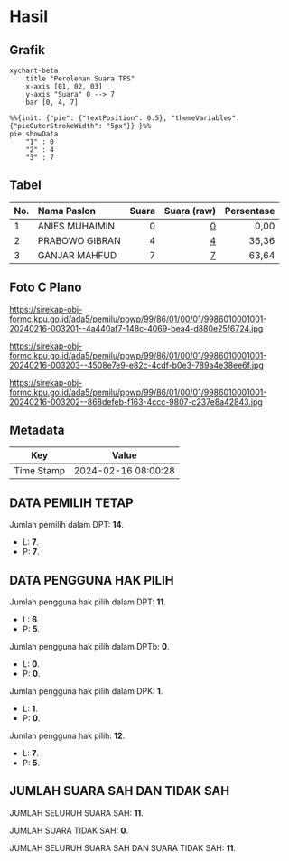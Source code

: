 # Hasil

## Grafik

```mermaid
xychart-beta
    title "Perolehan Suara TPS"
    x-axis [01, 02, 03]
    y-axis "Suara" 0 --> 7
    bar [0, 4, 7]
```

```mermaid
%%{init: {"pie": {"textPosition": 0.5}, "themeVariables": {"pieOuterStrokeWidth": "5px"}} }%%
pie showData
    "1" : 0
    "2" : 4
    "3" : 7
```

## Tabel

| No. | Nama Paslon    | Suara | Suara (raw) | Persentase |
|:--- |:-------------- | -----:| -----------:| ----------:|
| 1   | ANIES MUHAIMIN | 0     | [0][p-1]    | 0,00       |
| 2   | PRABOWO GIBRAN | 4     | [4][p-2]    | 36,36      |
| 3   | GANJAR MAHFUD  | 7     | [7][p-3]    | 63,64      |


[p-1]: https://github.com/gigit-pemilu/pemilu-2024-99-luar-negeri/blob/main/pilpres/hitung-suara/sub/99-luar-negeri/sub/86-panama-city-panama/sub/01-panama-city-panama/sub/0001-panama-city-panama/sub/001-pos-001/sub/paslon-1.txt
[p-2]: https://github.com/gigit-pemilu/pemilu-2024-99-luar-negeri/blob/main/pilpres/hitung-suara/sub/99-luar-negeri/sub/86-panama-city-panama/sub/01-panama-city-panama/sub/0001-panama-city-panama/sub/001-pos-001/sub/paslon-2.txt
[p-3]: https://github.com/gigit-pemilu/pemilu-2024-99-luar-negeri/blob/main/pilpres/hitung-suara/sub/99-luar-negeri/sub/86-panama-city-panama/sub/01-panama-city-panama/sub/0001-panama-city-panama/sub/001-pos-001/sub/paslon-3.txt

## Foto C Plano

https://sirekap-obj-formc.kpu.go.id/ada5/pemilu/ppwp/99/86/01/00/01/9986010001001-20240216-003201--4a440af7-148c-4069-bea4-d880e25f6724.jpg

https://sirekap-obj-formc.kpu.go.id/ada5/pemilu/ppwp/99/86/01/00/01/9986010001001-20240216-003203--4508e7e9-e82c-4cdf-b0e3-789a4e38ee6f.jpg

https://sirekap-obj-formc.kpu.go.id/ada5/pemilu/ppwp/99/86/01/00/01/9986010001001-20240216-003202--868defeb-f163-4ccc-9807-c237e8a42843.jpg


## Metadata

| Key        | Value               |
| ---------- | ------------------- |
| Time Stamp | 2024-02-16 08:00:28 |


## DATA PEMILIH TETAP

Jumlah pemilih dalam DPT: **14**.
 * L: **7**.
 * P: **7**.

## DATA PENGGUNA HAK PILIH

Jumlah pengguna hak pilih dalam DPT: **11**.
 * L: **6**.
 * P: **5**.

Jumlah pengguna hak pilih dalam DPTb: **0**.
 * L: **0**.
 * P: **0**.

Jumlah pengguna hak pilih dalam DPK: **1**.
 * L: **1**.
 * P: **0**.

Jumlah pengguna hak pilih: **12**.
 * L: **7**.
 * P: **5**.

## JUMLAH SUARA SAH DAN TIDAK SAH

JUMLAH SELURUH SUARA SAH: **11**.

JUMLAH SUARA TIDAK SAH: **0**.

JUMLAH SELURUH SUARA SAH DAN SUARA TIDAK SAH: **11**.


